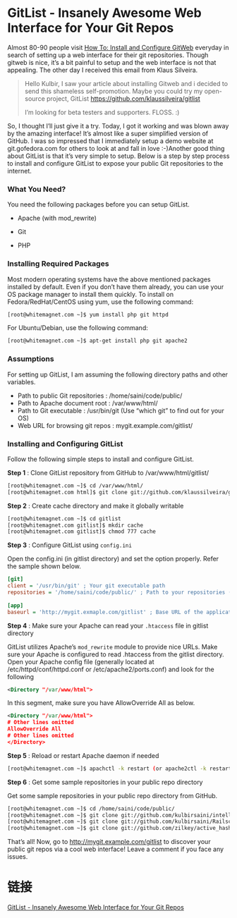 # GitList - Insanely Awesome Web Interface for Your Git Repos

Almost 80-90 people visit [How To: Install and Configure GitWeb](http://gofedora.com/how-to-install-configure-gitweb/)
everyday in search of setting up a web interface for their git repositories. Though gitweb is nice, it’s a bit 
painful to setup and the web interface is not that appealing. The other day I received this email from Klaus Silveira.

> Hello Kulbir,
>I saw your article about installing Gitweb and i decided to send this shameless self-promotion. Maybe you could try my open-source project, GitList https://github.com/klaussilveira/gitlist
>
>I’m looking for beta testers and supporters. FLOSS. :)

So, I thought I’ll just give it a try. Today, I got it working and was blown away by the amazing interface! 
It’s almost like a super simplified version of GitHub. I was so impressed that I immediately setup a demo website at 
git.gofedora.com for others to look at and fall in love :-)Another good thing about GitList is that it’s very simple to setup.
Below is a step by step process to install and configure GitList to expose your public Git repositories to the internet.

### What You Need?

You need the following packages before you can setup GitList.

- Apache (with mod_rewrite)

- Git

- PHP

### Installing Required Packages

Most modern operating systems have the above mentioned packages installed by default. Even if you don’t have them already, 
you can use your OS package manager to install them quickly. To install on Fedora/RedHat/CentOS using yum, 
use the following command:

```bash
[root@whitemagnet.com ~]$ yum install php git httpd
```

For Ubuntu/Debian, use the following command:

```bash
[root@whitemagnet.com ~]$ apt-get install php git apache2
```

### Assumptions

For setting up GitList, I am assuming the following directory paths and other variables.

- Path to public Git repositories : /home/saini/code/public/
- Path to Apache document root : /var/www/html/
- Path to Git executable : /usr/bin/git (Use “which git” to find out for your OS)
- Web URL for browsing git repos : mygit.example.com/gitlist/

### Installing and Configuring GitList

Follow the following simple steps to install and configure GitList.

**Step 1** : Clone GitList repository from GitHub to /var/www/html/gitlist/

```bash
[root@whitemagnet.com ~]$ cd /var/www/html/
[root@whitemagnet.com html]$ git clone git://github.com/klaussilveira/gitlist.git gitlist
```

**Step 2** : Create cache directory and make it globally writable

```bash
[root@whitemagnet.com ~]$ cd gitlist
[root@whitemagnet.com gitlist]$ mkdir cache
[root@whitemagnet.com gitlist]$ chmod 777 cache
```

**Step 3** : Configure GitList using `config.ini`

Open the config.ini (in gitlist directory) and set the option properly. Refer the sample shown below.

```ini
[git]
client = '/usr/bin/git' ; Your git executable path
repositories = '/home/saini/code/public/' ; Path to your repositories (with ending slash)
 
[app]
baseurl = 'http://mygit.exmaple.com/gitlist' ; Base URL of the application (without ending slash)
```

**Step 4** : Make sure your Apache can read your `.htaccess` file in gitlist directory

GitList utilizes Apache’s `mod_rewrite` module to provide nice URLs. Make sure your Apache is configured to 
read .htaccess from the gitlist directory. Open your Apache config file (generally located at 
/etc/httpd/conf/httpd.conf or /etc/apache2/ports.conf) and look for the following

```xml
<Directory "/var/www/html">
```

In this segment, make sure you have AllowOverride All as below.

```xml
<Directory "/var/www/html">
# Other lines omitted
AllowOverride All
# Other lines omitted
</Directory>
```

**Step 5** : Reload or restart Apache daemon if needed

```bash
[root@whitemagnet.com ~]$ apachctl -k restart (or apache2ctl -k restart for Ubuntu/Debian)
```

**Step 6** : Get some sample repositories in your public repo directory

Get some sample repositories in your public repo directory from GitHub.

```bash
[root@whitemagnet.com ~]$ cd /home/saini/code/public/
[root@whitemagnet.com ~]$ git clone git://github.com/kulbirsaini/intelligentmirror.git
[root@whitemagnet.com ~]$ git clone git://github.com/kulbirsaini/Railscasts-Sync.git
[root@whitemagnet.com ~]$ git clone git://github.com/zilkey/active_hash.git
```

That’s all! Now, go to http://mygit.example.com/gitlist to discover your public git repos via a cool web interface! 
Leave a comment if you face any issues.

# 链接

[GitList - Insanely Awesome Web Interface for Your Git Repos](https://gofedora.com/insanely-awesome-web-interface-git-repos/)
